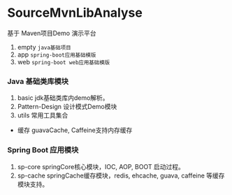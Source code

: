# SourceMvnLibAnalyse
基于 Maven项目Demo 演示平台

1. empty ```java基础项目```
2. app ```spring-boot应用基础模版```
3. web ```spring-boot web应用基础模版```

### Java 基础类库模块

1. basic jdk基础类库内demo解析。
2. Pattern-Design 设计模式Demo模块
3. utils 常用工具集合
  - 缓存 guavaCache, Caffeine支持内存缓存


### Spring Boot 应用模块
1. sp-core springCore核心模块，IOC, AOP, BOOT 启动过程。
2. sp-cache springCache缓存模块，redis, ehcache, guava, caffeine 等缓存模块支持。
